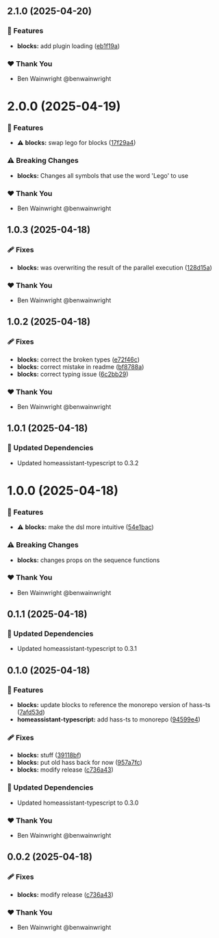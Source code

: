 ## 2.1.0 (2025-04-20)

### 🚀 Features

- **blocks:** add plugin loading ([eb1f19a](https://github.com/benwainwright/hass-blocks/commit/eb1f19a))

### ❤️ Thank You

- Ben Wainwright @benwainwright

# 2.0.0 (2025-04-19)

### 🚀 Features

- ⚠️ **blocks:** swap lego for blocks ([17f29a4](https://github.com/benwainwright/hass-blocks/commit/17f29a4))

### ⚠️ Breaking Changes

- **blocks:** Changes all symbols that use the word 'Lego' to use

### ❤️ Thank You

- Ben Wainwright @benwainwright

## 1.0.3 (2025-04-18)

### 🩹 Fixes

- **blocks:** was overwriting the result of the parallel execution ([128d15a](https://github.com/benwainwright/hass-blocks/commit/128d15a))

### ❤️ Thank You

- Ben Wainwright @benwainwright

## 1.0.2 (2025-04-18)

### 🩹 Fixes

- **blocks:** correct the broken types ([e72f46c](https://github.com/benwainwright/hass-blocks/commit/e72f46c))
- **blocks:** correct mistake in readme ([bf8788a](https://github.com/benwainwright/hass-blocks/commit/bf8788a))
- **blocks:** correct typing issue ([6c2bb29](https://github.com/benwainwright/hass-blocks/commit/6c2bb29))

### ❤️ Thank You

- Ben Wainwright @benwainwright

## 1.0.1 (2025-04-18)

### 🧱 Updated Dependencies

- Updated homeassistant-typescript to 0.3.2

# 1.0.0 (2025-04-18)

### 🚀 Features

- ⚠️ **blocks:** make the dsl more intuitive ([54e1bac](https://github.com/benwainwright/hass-blocks/commit/54e1bac))

### ⚠️ Breaking Changes

- **blocks:** changes props on the sequence functions

### ❤️ Thank You

- Ben Wainwright @benwainwright

## 0.1.1 (2025-04-18)

### 🧱 Updated Dependencies

- Updated homeassistant-typescript to 0.3.1

## 0.1.0 (2025-04-18)

### 🚀 Features

- **blocks:** update blocks to reference the monorepo version of hass-ts ([7afd53d](https://github.com/benwainwright/hass-blocks/commit/7afd53d))
- **homeassistant-typescript:** add hass-ts to monorepo ([94599e4](https://github.com/benwainwright/hass-blocks/commit/94599e4))

### 🩹 Fixes

- **blocks:** stuff ([39118bf](https://github.com/benwainwright/hass-blocks/commit/39118bf))
- **blocks:** put old hass back for now ([957a7fc](https://github.com/benwainwright/hass-blocks/commit/957a7fc))
- **blocks:** modify release ([c736a43](https://github.com/benwainwright/hass-blocks/commit/c736a43))

### 🧱 Updated Dependencies

- Updated homeassistant-typescript to 0.3.0

### ❤️ Thank You

- Ben Wainwright @benwainwright

## 0.0.2 (2025-04-18)

### 🩹 Fixes

- **blocks:** modify release ([c736a43](https://github.com/benwainwright/hass-blocks/commit/c736a43))

### ❤️ Thank You

- Ben Wainwright @benwainwright
